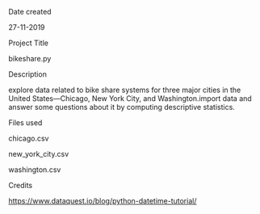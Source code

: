 

Date created

27-11-2019

Project Title

bikeshare.py

Description

explore data related to bike share systems for three major cities in the United States—Chicago, New York City, and Washington.import data and answer some questions about it by computing descriptive statistics.


Files used

chicago.csv

new_york_city.csv

washington.csv

Credits

https://www.dataquest.io/blog/python-datetime-tutorial/
